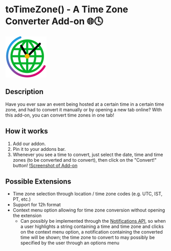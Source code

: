 # toTimeZone() - A Time Zone Converter Add-on 🌐🕓
 ![Time Zone Converter Icon](/icons/128x128.png)
## Description
Have you ever saw an event being hosted at a certain time in a certain time zone, and had to convert it manually or by opening a new tab online? With this add-on, you can convert time zones in one tab!
## How it works
1. Add our addon.
2. Pin it to your addons bar.
3. Whenever you see a time to convert, just select the date, time and time zones (to be converted and to convert), then click on the "Convert!" button!
[!Screenshot of Add-on](/popup/popup.png)
## Possible Extensions
- Time zone selection through location / time zone codes (e.g. UTC, IST, PT, etc.)
- Support for 12h format
- Context menu option allowing for time zone conversion without opening the extension
  - Can possibly be implemented through the [Notifications API](https://developer.mozilla.org/en-US/docs/Web/API/Notifications_API), so when a user highlights a string containing a time and time zone and clicks on the context menu option, a notification containing the converted time will be shown; the time zone to convert to may possibly be specified by the user through an options menu
